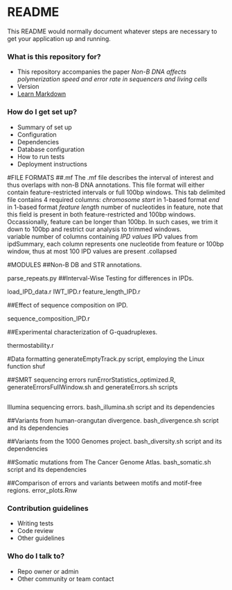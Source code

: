 # README #

This README would normally document whatever steps are necessary to get your application up and running.

### What is this repository for? ###

* This repository accompanies the paper *Non-B DNA affects polymerization speed and error rate in sequencers and living cells*
* Version
* [Learn Markdown](https://bitbucket.org/tutorials/markdowndemo)

### How do I get set up? ###

* Summary of set up
* Configuration
* Dependencies
* Database configuration
* How to run tests
* Deployment instructions

#FILE FORMATS
##.mf
The .mf file describes the interval of interest and thus overlaps with non-B DNA annotations. This file format will either contain feature-restricted intervals or full 100bp windows.
This tab delimited file contains 4 required columns:
*chromosome*
*start* in 1-based format
*end* in 1-based format
*feature length* number of nucleotides in feature, note that this field is present in both feature-restricted and 100bp windows. Occassionally, feature can be longer than 100bp. In such cases, we trim it down to 100bp and restrict our analysis to trimmed windows.  
variable number of columns containing *IPD values* IPD values from ipdSummary, each column represents one nucleotide from feature or 100bp window, thus at most 100 IPD values are present
.collapsed

#MODULES
##Non-B DB and STR annotations.

parse_repeats.py
##Interval-Wise Testing for differences in IPDs. 

load_IPD_data.r
IWT_IPD.r
feature_length_IPD.r

##Effect of sequence composition on IPD. 

sequence_composition_IPD.r

##Experimental characterization of G-quadruplexes. 

thermostability.r

#Data formatting
generateEmptyTrack.py script, employing the Linux function shuf

##SMRT sequencing errors
runErrorStatistics_optimized.R, generateErrorsFullWindow.sh and generateErrors.sh scripts

##
Illumina sequencing errors.
bash_illumina.sh script and its dependencies

##Variants from human-orangutan divergence. 
bash_divergence.sh script and its dependencies

##Variants from the 1000 Genomes project.
bash_diversity.sh script and its dependencies

##Somatic mutations from The Cancer Genome Atlas.
bash_somatic.sh script and its dependencies

##Comparison of errors and variants between motifs and motif-free regions. 
error_plots.Rnw

### Contribution guidelines ###

* Writing tests
* Code review
* Other guidelines

### Who do I talk to? ###

* Repo owner or admin
* Other community or team contact